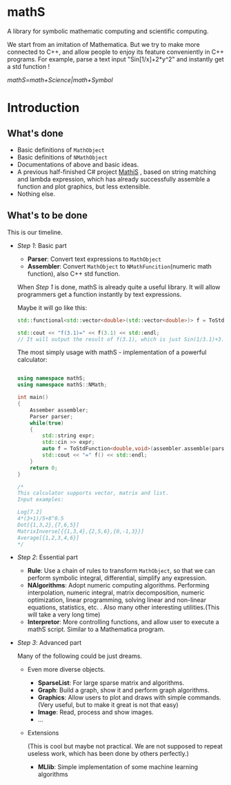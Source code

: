 # mathS

A library for symbolic mathematic computing and scientific computing.

We start from an imitation of Mathematica. But we try to make more connected to C++, and allow people to enjoy its feature conveniently in C++ programs. For example, parse a text input "Sin[1/x]+2*y^2" and instantly get a std function !

*mathS=math+Science|math+Symbol*

# Introduction

## What's done

* Basic definitions of `MathObject` 
* Basic definitions of `NMathObject`
* Documentations of above and basic ideas.
* A previous half-finished C# project [MathiS](https://github.com/EasternJournalist/MathiS) , based on string matching and lambda expression, which has already successfully assemble a function and plot graphics, but less extensible.
* Nothing else.

## What's to be done

This is our timeline.

* *Step 1*: Basic part

  * **Parser**: Convert text expressions to `MathObject`
  * **Assembler**: Convert `MathObject` to `NMathFuncition`(numeric math function), also C++ std function. 

  When *Step 1* is done, mathS is already quite a useful library. It will allow programmers  get a function instantly by text expressions.

  Maybe it will go like this:

  ```C++
  std::functional<std::vector<double>(std::vector<double>)> f = ToStdFunction<double, double>(assembler.assemble(parser.parse("Sin[1/x]+x^2","x")));
  
  std::cout << "f(3.1)=" << f(3.1) << std::endl;
  // It will output the result of f(3.1), which is just Sin(1/3.1)+3.1^2
  ```

  The most simply usage with mathS - implementation of a powerful calculator:

  ```C++
  
  using namespace mathS;
  using namespace mathS::NMath;
  
  int main()
  {
      Assember assembler;
      Parser parser;
      while(true)
      {
          std::string expr;
          std::cin >> expr;
          auto f = ToStdFunction<double,void>(assembler.assemble(parser.parse(expr)));
          std::cout << "=" f() << std::endl;
      }
      return 0;
  }
  
  /*
  This calculator supports vector, matrix and list.
  Input examples:
  
  Log[7.2]
  4*(3+1)/5+8^0.5
  Dot[{1,3,2},{7,6,5}]
  MatrixInverse[{{1,3,4},{2,5,6},{0,-1,3}}]
  Average[{1,2,3,4,6}]
  */
  ```

* *Step 2*: Essential part

  * **Rule**: Use a chain of rules to transform `MathObject`, so that we can perform symbolic integral, differential, simplify any expression.
  * **NAlgorithms**: Adopt numeric computing algorithms. Performing interpolation, numeric integral, matrix decomposition, numeric optimization, linear programming, solving linear and non-linear equations, statistics, etc. . Also many other interesting utilities.(This will take a very long time)
  * **Interpretor**: More controlling functions, and allow user to execute a mathS script. Similar to a Mathematica program.

* *Step 3*: Advanced part

  Many of the following could be just dreams. 

  * Even  more diverse objects. 

    * **SparseList**: For large sparse matrix and algorithms.
    * **Graph**: Build a graph, show it and perform graph algorithms.
    * **Graphics**: Allow users to plot and draws with simple commands. (Very useful, but to make it great is not that easy)
    * **Image**:  Read, process and show images.
    * ...

  * Extensions

    (This is cool but maybe not practical. We are not supposed to repeat useless work, which has been done by others perfectly.)

    * **MLlib**: Simple implementation of some machine learning algorithms